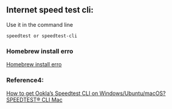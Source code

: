 ## Internet speed test cli:  
Use it in the command line
```
speedtest or speedtest-cli
```
### Homebrew install erro
[Homebrew install erro](https://github.com/GlennOu66304/CS-RESOURS-CENTER/blob/master/C%20language/Homebrew%20install%20erro.md)  

### Reference4:  
[How to get Ookla’s Speedtest CLI on Windows/Ubuntu/macOS?](https://medium.com/@fruitfuljoseph/how-to-get-ooklas-speedtest-cli-on-windows-ubuntu-macos-146813922cfd)   
[SPEEDTEST® CLI Mac](https://www.speedtest.net/apps/cli)
